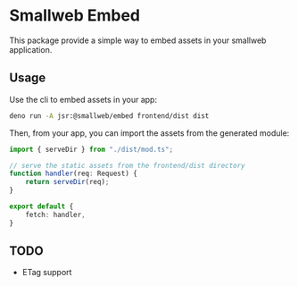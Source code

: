 # Smallweb Embed

This package provide a simple way to embed assets in your smallweb application.

## Usage

Use the cli to embed assets in your app:

```sh
deno run -A jsr:@smallweb/embed frontend/dist dist
```

Then, from your app, you can import the assets from the generated module:

```ts
import { serveDir } from "./dist/mod.ts";

// serve the static assets from the frontend/dist directory
function handler(req: Request) {
    return serveDir(req);
}

export default {
    fetch: handler,
}
```

## TODO

- ETag support
